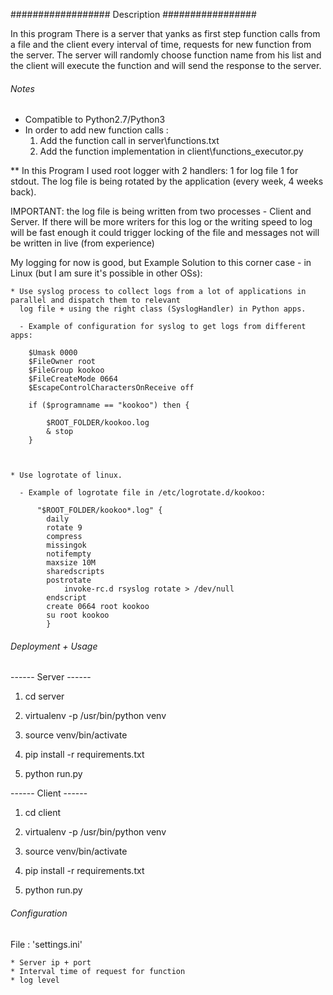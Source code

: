##################  Description  #################


In this program There is a server that yanks as first step function calls from a file
and the client every interval of time, requests for new function from the server.
The server will randomly choose function name from his list and the client will execute
the function and will send the response to the server.

######  Notes  ######

* Compatible to Python2.7/Python3
* In order to add new function calls :
  1. Add the function call in server\functions.txt
  2. Add the function implementation in client\functions_executor.py

** In this Program I used root logger with 2 handlers: 1 for log file 1 for stdout.
   The log file is being rotated by the application (every week, 4 weeks back).

   IMPORTANT: the log file is being written from two processes - Client and Server.
              If there will be more writers for this log or the writing speed to log will be fast enough it could
              trigger locking of the file and messages not will be written in live (from experience)

   My logging for now is good, but Example Solution to this corner case - in Linux (but I am sure it's possible in other OSs):

    * Use syslog process to collect logs from a lot of applications in parallel and dispatch them to relevant
      log file + using the right class (SyslogHandler) in Python apps.

      - Example of configuration for syslog to get logs from different apps:

        $Umask 0000
        $FileOwner root
        $FileGroup kookoo
        $FileCreateMode 0664
        $EscapeControlCharactersOnReceive off

        if ($programname == "kookoo") then {

            $ROOT_FOLDER/kookoo.log
            & stop
        }



    * Use logrotate of linux.

      - Example of logrotate file in /etc/logrotate.d/kookoo:

          "$ROOT_FOLDER/kookoo*.log" {
            daily
            rotate 9
            compress
            missingok
            notifempty
            maxsize 10M
            sharedscripts
            postrotate
                invoke-rc.d rsyslog rotate > /dev/null
            endscript
            create 0664 root kookoo
            su root kookoo
            }



######  Deployment  +  Usage  ######

------ Server ------

1. cd server

2. virtualenv -p /usr/bin/python venv

3. source venv/bin/activate

4. pip install -r requirements.txt

5. python run.py

------ Client ------

1. cd client

2. virtualenv -p /usr/bin/python venv

3. source venv/bin/activate

4. pip install -r requirements.txt

5. python run.py


######  Configuration  ######

File : 'settings.ini'

    * Server ip + port
    * Interval time of request for function
    * log level
